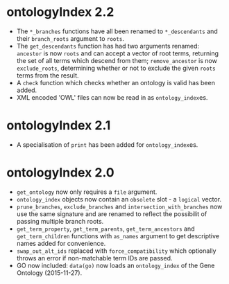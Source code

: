 # ontologyIndex 2.2

* The `*_branches` functions have all been renamed to `*_descendants` and their `branch_roots` argument to `roots`.
* The `get_descendants` function has had two arguments renamed: `ancestor` is now `roots` and can accept a vector of root terms, returning the set of all terms which descend from them; `remove_ancestor` is now `exclude_roots`, determining whether or not to exclude the given `roots` terms from the result.
* A `check` function which checks whether an ontology is valid has been added.
* XML encoded 'OWL' files can now be read in as `ontology_index`es.

# ontologyIndex 2.1

* A specialisation of `print` has been added for `ontology_index`es.

# ontologyIndex 2.0

* `get_ontology` now only requires a `file` argument.
* `ontology_index` objects now contain an `obsolete` slot - a `logical` vector.
* `prune_branches`, `exclude_branches` and `intersection_with_branches` now use the same signature and are renamed to reflect the possibilit of passing multiple branch roots.
* `get_term_property`, `get_term_parents`, `get_term_ancestors` and `get_term_children` functions with `as_names` argument to get descriptive names added for convenience.
* `swap_out_alt_ids` replaced with `force_compatibility` which optionally throws an error if non-matchable term IDs are passed.
* GO now included: `data(go)` now loads an `ontology_index` of the Gene Ontology (2015-11-27).
